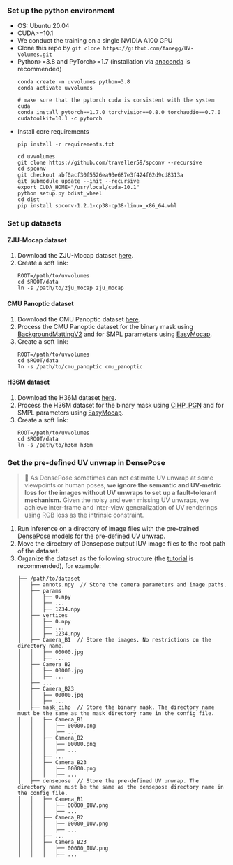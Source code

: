 ### Set up the python environment
* OS: Ubuntu 20.04
* CUDA>=10.1
* We conduct the training on a single NVIDIA A100 GPU
* Clone this repo by `git clone https://github.com/fanegg/UV-Volumes.git`
* Python>=3.8 and PyTorch>=1.7 (installation via [anaconda](https://www.anaconda.com/distribution/) is recommended)
    ```
    conda create -n uvvolumes python=3.8
    conda activate uvvolumes

    # make sure that the pytorch cuda is consistent with the system cuda
    conda install pytorch==1.7.0 torchvision==0.8.0 torchaudio==0.7.0 cudatoolkit=10.1 -c pytorch
    ```
* Install core requirements
    ```
    pip install -r requirements.txt

    cd uvvolumes
    git clone https://github.com/traveller59/spconv --recursive
    cd spconv
    git checkout abf0acf30f5526ea93e687e3f424f62d9cd8313a
    git submodule update --init --recursive
    export CUDA_HOME="/usr/local/cuda-10.1"
    python setup.py bdist_wheel
    cd dist
    pip install spconv-1.2.1-cp38-cp38-linux_x86_64.whl
    ```

### Set up datasets

#### ZJU-Mocap dataset

1. Download the ZJU-Mocap dataset [here](https://github.com/zju3dv/EasyMocap#zju-mocap).
2. Create a soft link:
    ```
    ROOT=/path/to/uvvolumes
    cd $ROOT/data
    ln -s /path/to/zju_mocap zju_mocap
    ```

#### CMU Panoptic dataset

1. Download the CMU Panoptic dataset [here](http://domedb.perception.cs.cmu.edu/index.html).
2. Process the CMU Panoptic dataset for the binary mask using [BackgroundMattingV2](https://github.com/PeterL1n/BackgroundMattingV2) and for SMPL parameters using [EasyMocap](https://github.com/zju3dv/EasyMocap).
3. Create a soft link:
    ```
    ROOT=/path/to/uvvolumes
    cd $ROOT/data
    ln -s /path/to/cmu_panoptic cmu_panoptic
    ```

#### H36M dataset

1. Download the H36M dataset [here](http://vision.imar.ro/human3.6m/).
2. Process the H36M dataset for the binary mask using [CIHP_PGN](https://github.com/Engineering-Course/CIHP_PGN) and for SMPL parameters using [EasyMocap](https://github.com/zju3dv/EasyMocap).
3. Create a soft link:
    ```
    ROOT=/path/to/uvvolumes
    cd $ROOT/data
    ln -s /path/to/h36m h36m
    ```

### Get the pre-defined UV unwrap in DensePose

> 🧙 As DensePose sometimes can not estimate UV unwrap at some viewpoints or human poses, **we ignore the semantic and UV-metric loss for the images without UV unwraps to set up a fault-tolerant mechanism.** Given the noisy and even missing UV unwraps, we achieve inter-frame and inter-view generalization of UV renderings using RGB loss as the intrinsic constraint.

1. Run inference on a directory of image files with the pre-trained [DensePose](https://github.com/facebookresearch/DensePose/blob/main/GETTING_STARTED.md#inference-with-pretrained-models) models for the pre-defined UV unwrap. 
2. Move the directory of Densepose output IUV image files to the root path of the dataset. 
3. Organize the dataset as the following structure (the [tutorial](https://github.com/zju3dv/neuralbody/blob/master/tools/custom) is recommended), for example:
    ```
    ├── /path/to/dataset
    │   ├── annots.npy  // Store the camera parameters and image paths.
    │   ├── params
    │   │   ├── 0.npy
    │   │   ├── ...
    │   │   ├── 1234.npy
    │   ├── vertices
    │   │   ├── 0.npy
    │   │   ├── ...
    │   │   ├── 1234.npy
    │   ├── Camera_B1  // Store the images. No restrictions on the directory name.
    │   │   ├── 00000.jpg
    │   │   ├── ...
    │   ├── Camera_B2
    │   │   ├── 00000.jpg
    │   │   ├── ...
    │   ├── ...
    │   ├── Camera_B23
    │   │   ├── 00000.jpg
    │   │   ├── ...
    │   ├── mask_cihp  // Store the binary mask. The directory name must be the same as the mask directory name in the config file.
    │   │   ├── Camera_B1
    │   │   │   ├── 00000.png
    │   │   │   ├── ...
    │   │   ├── Camera_B2
    │   │   │   ├── 00000.png
    │   │   │   ├── ...
    │   │   ├── ...
    │   │   ├── Camera_B23
    │   │   │   ├── 00000.png
    │   │   │   ├── ...
    │   ├── densepose  // Store the pre-defined UV unwrap. The directory name must be the same as the densepose directory name in the config file.
    │   │   ├── Camera_B1
    │   │   │   ├── 00000_IUV.png
    │   │   │   ├── ...
    │   │   ├── Camera_B2
    │   │   │   ├── 00000_IUV.png
    │   │   │   ├── ...
    │   │   ├── ...
    │   │   ├── Camera_B23
    │   │   │   ├── 00000_IUV.png
    │   │   │   ├── ...
    ```


